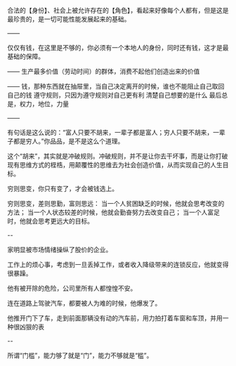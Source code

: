 合法的【身份】、社会上被允许存在的【角色】，看起来好像每个人都有，但是这是最珍贵的，是一切可能性能发展起来的基础。

——

仅仅有钱，在这里是不够的，你必须有一个本地人的身份，同时还有钱，这才是最基础的保障。

——
生产最多价值（劳动时间）的群体，消费不起他们创造出来的价值

——
钱，那种东西就在抽屉里，当自己决定离开的时候，谁也不能阻止自己取回自己的钱
遵守规则，只因为遵守规则对自己更有利
清楚自己想要的是什么
最后总是，权力，地位，力量

——

有句话是这么说的：“富人只要不胡来，一辈子都是富人；穷人只要不胡来，一辈子都是穷人。”你品品，是不是这么个道理。

这个“胡来”，其实就是冲破规则。冲破规则，并不是让你去干坏事，而是让你打破现有思维方式的桎梏，用颠覆性的思维去为社会创造价值，从而实现自己的人生目标。

穷则思变，你只有变了，才会被钱选上。

穷则思变，差则思勤，富则思远：
当一个人贫困缺乏的时候，他就会思考改变的方法；
当一个人状态较差的时候，他就会勤奋努力去改变自己；
当一个人富足时，他就会思考更远大的目标。

--

家明显被市场情绪操纵了股价的企业。

工作上的烦心事，考虑到一旦丢掉工作，或者收入降级带来的连锁反应，他就变得很暴躁。

他有被开除的危险，公司里所有人都惶惶不安。

连在道路上驾驶汽车，都要被人为难的时候，他爆发了。

他推开门下了车，走到前面那辆没有动的汽车前，用力拍打着车窗和车顶，并用一种很凶狠的表

--

所谓“门槛”，能力够了就是“门”，能力不够就是“槛”。
